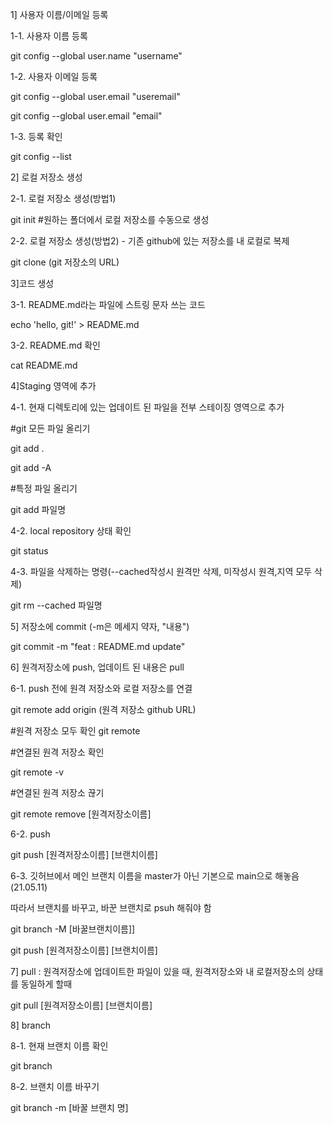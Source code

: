1] 사용자 이름/이메일 등록

1-1. 사용자 이름 등록

git config --global user.name "username"

1-2. 사용자 이메일 등록

git config --global user.email "useremail"


git config --global user.email "email"

1-3. 등록 확인

git config --list


2] 로컬 저장소 생성

2-1. 로컬 저장소 생성(방법1)

git init   #원하는 폴더에서 로컬 저장소를 수동으로 생성

2-2. 로컬 저장소 생성(방법2) - 기존 github에 있는 저장소를 내 로컬로 복제

git clone (git 저장소의 URL)


3]코드 생성

3-1. README.md라는 파일에 스트링 문자 쓰는 코드

echo 'hello, git!' > README.md

3-2. README.md 확인

cat README.md


4]Staging 영역에 추가

4-1. 현재 디렉토리에 있는 업데이트 된 파일을 전부 스테이징 영역으로 추가

#git 모든 파일 올리기

git add .

git add -A

#특정 파일 올리기

git add 파일명

4-2. local repository 상태 확인

git status

4-3. 파일을 삭제하는 명령(--cached작성시 원격만 삭제, 미작성시 원격,지역 모두 삭제)

git rm --cached 파일명


5] 저장소에 commit (-m은 메세지 약자, "내용")

git commit -m "feat : README.md update" 


6] 원격저장소에 push, 업데이트 된 내용은 pull

6-1. push 전에 원격 저장소와 로컬 저장소를 연결

git remote add origin (원격 저장소 github URL)

#원격 저장소 모두 확인
git remote

#연결된 원격 저장소 확인

git remote -v

#연결된 원격 저장소 끊기

git remote remove [원격저장소이름]

6-2. push

git push [원격저장소이름] [브랜치이름]

6-3. 깃허브에서 메인 브랜치 이름을 master가 아닌 기본으로 main으로 해놓음(21.05.11)

 따라서 브랜치를 바꾸고, 바꾼 브랜치로 psuh 해줘야 함
 
git branch -M [바꿀브랜치이름]]

git push [원격저장소이름] [브랜치이름]


7] pull : 원격저장소에 업데이트한 파일이 있을 때, 원격저장소와 내 로컬저장소의 상태를 동일하게 할때

git pull [원격저장소이름] [브랜치이름]


8] branch

8-1. 현재 브랜치 이름 확인

git branch

8-2. 브랜치 이름 바꾸기

git branch -m [바꿀 브랜치 명]

